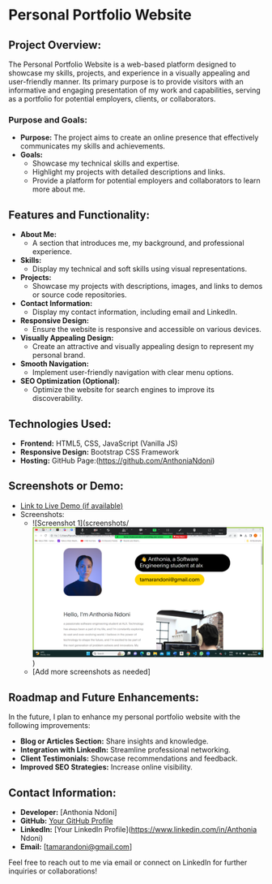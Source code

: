 # Personal Portfolio Website

## Project Overview:
The Personal Portfolio Website is a web-based platform designed to showcase my skills, projects, and experience in a visually appealing and user-friendly manner. Its primary purpose is to provide visitors with an informative and engaging presentation of my work and capabilities, serving as a portfolio for potential employers, clients, or collaborators.

### Purpose and Goals:
- **Purpose:** The project aims to create an online presence that effectively communicates my skills and achievements.
- **Goals:** 
  - Showcase my technical skills and expertise.
  - Highlight my projects with detailed descriptions and links.
  - Provide a platform for potential employers and collaborators to learn more about me.

## Features and Functionality:
- **About Me:**
   - A section that introduces me, my background, and professional experience.
- **Skills:**
   - Display my technical and soft skills using visual representations.
- **Projects:**
   - Showcase my projects with descriptions, images, and links to demos or source code repositories.
- **Contact Information:**
   - Display my contact information, including email and LinkedIn.
- **Responsive Design:**
   - Ensure the website is responsive and accessible on various devices.
- **Visually Appealing Design:**
   - Create an attractive and visually appealing design to represent my personal brand.
- **Smooth Navigation:**
   - Implement user-friendly navigation with clear menu options.
- **SEO Optimization (Optional):**
   - Optimize the website for search engines to improve its discoverability.

## Technologies Used:
- **Frontend:** HTML5, CSS, JavaScript (Vanilla JS)
- **Responsive Design:** Bootstrap CSS Framework
- **Hosting:** GitHub Page:(https://github.com/AnthoniaNdoni)

## Screenshots or Demo:
- [Link to Live Demo (if available)](https://your-demo-link.com)
- Screenshots:
  - ![Screenshot 1](screenshots/![Alt text](image.png))
   - [Add more screenshots as needed]

## Roadmap and Future Enhancements:
In the future, I plan to enhance my personal portfolio website with the following improvements:
- **Blog or Articles Section:** Share insights and knowledge.
- **Integration with LinkedIn:** Streamline professional networking.
- **Client Testimonials:** Showcase recommendations and feedback.
- **Improved SEO Strategies:** Increase online visibility.

## Contact Information:
- **Developer:** [Anthonia Ndoni]
- **GitHub:** [Your GitHub Profile](https://github.com/AnthoniaNdoni)
- **LinkedIn:** [Your LinkedIn Profile](https://www.linkedin.com/in/Anthonia Ndoni)
- **Email:** [tamarandoni@gmail.com]

Feel free to reach out to me via email or connect on LinkedIn for further inquiries or collaborations!
